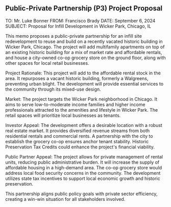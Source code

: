 ## Public-Private Partnership (P3) Project Proposal

TO: Mr. Luke Bonner
FROM: Francisco Brady
DATE: September 6, 2024
SUBJECT: Proposal for Infill Development in Wicker Park, Chicago, IL

This memo proposes a public-private partnership for an infill site redevelopment to reuse and build on a recently vacated historic building in Wicker Park, Chicago. The project will add multifamily apartments on top of an existing historic building for a mix of market rate and affordable rentals, and house a city-owned co-op grocery store on the ground floor, along with other spaces for local retail businesses.

Project Rationale:
This project will add to the affordable rental stock in the area. It repurposes a vacant historic building, formerly a Walgreens, preventing urban blight. The development will provide essential services to the community through its mixed-use design.

Market:
The project targets the Wicker Park neighborhood in Chicago. It aims to serve low-to-moderate income families and higher income professionals attracted to the amenities and lifestyle in Wicker Park. The retail spaces will prioritize local businesses as tenants.

Investor Appeal:
The development offers a desirable location with a robust real estate market. It provides diversified revenue streams from both residential rentals and commercial rents. A partnership with the city to establish the grocery co-op ensures anchor tenant stability. Historic Preservation Tax Credits could enhance the project's financial viability.

Public Partner Appeal:
The project allows for private management of rental units, reducing public administrative burden. It will increase the supply of affordable housing in a high-demand area. The co-op grocery store would address local food security concerns in the community. The development utilizes state tax incentives to support local economic growth and historic preservation.

This partnership aligns public policy goals with private sector efficiency, creating a win-win situation for all stakeholders involved.